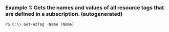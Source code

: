 ### Example 1: Gets the names and values of all resource tags that are defined in a subscription. (autogenerated)
```powershell
PS C:\> Get-AzTag -Name {Name}
```


